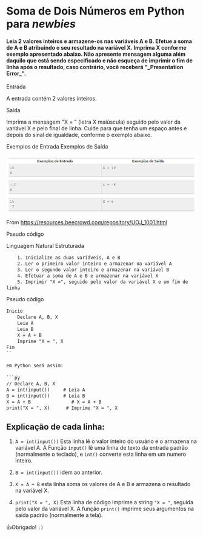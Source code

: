 # Soma de Dois Números em Python para _newbies_

<h4> Leia 2 valores inteiros e armazene-os nas variáveis A e B. Efetue a soma de A e B atribuindo o seu resultado na variável X. Imprima X conforme exemplo apresentado abaixo. Não apresente mensagem alguma além daquilo que está sendo especificado e não esqueça de imprimir o fim de linha após o resultado, caso contrário, você receberá "_Presentation Error_". </h4>

<p> Entrada </p>

A entrada contém 2 valores inteiros.

<p> Saída </p>

Imprima a mensagem "X = " (letra X maiúscula) seguido pelo valor da variável X e pelo final de linha. Cuide para que tenha um espaço antes e depois do sinal de igualdade, conforme o exemplo abaixo.

<p> Exemplos de Entrada	Exemplos de Saída </p>

![Exemplos de Entrada e Saída](assets\img\somaDeDoisNumeros.png)

From <https://resources.beecrowd.com/repository/UOJ_1001.html> 

Pseudo código

<a> Linguagem Natural Estruturada </a>
```
    1. Inicialize as duas variáveis, A e B
    2. Ler o primeiro valor inteiro e armazenar na variável A
    3. Ler o segundo valor inteiro e armazenar na variável B
    4. Efetuar a soma de A e B e armazenar na variável X
    5. Imprimir "X =", seguido pelo valor da variável X e um fim de linha
```
<a> Pseudo código </a>

```pseudo-código
Inicio
    Declare A, B, X
    Leia A
    Leia B
    X = A + B
    Imprime "X = ", X
Fim
`` 

em Python será assim:

```py
// Declare A, B, X
A = int(input())     # Leia A
B = int(input())     # Leia B
X = A + B               # X = A + B
print("X = ", X)      # Imprime "X = ", X
```

## Explicação de cada linha:

1. `A = int(input())`
    Esta linha lê o valor inteiro do usuário e o armazena na variável A.
    A Função `input()` lê uma linha de texto da entrada padrão (normalmente o teclado), e `int()` converte esta linha em um numero inteiro.

2. `B = int(input())` idem ao anterior.

3. `X = A + B` esta linha soma os valores de A e B e armazena o resultado na variável X.
4. `print("X = ", X)` 
    Esta linha de código imprime a string `"X = "`, seguida pelo valor da variável X. A função `print()` imprime seus argumentos na saída padrão (normalmente a tela).

👍Obrigado! `:)`